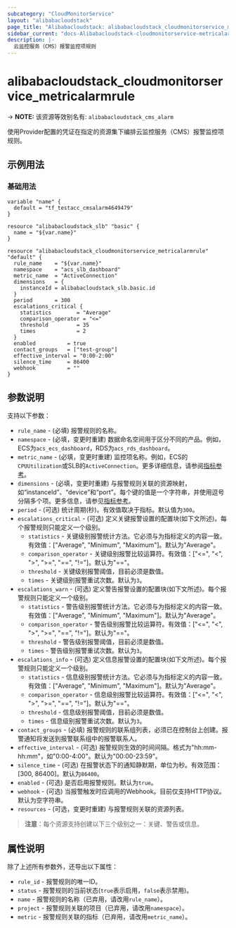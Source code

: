 ```yaml
---
subcategory: "CloudMonitorService"
layout: "alibabacloudstack"
page_title: "Alibabacloudstack: alibabacloudstack_cloudmonitorservice_metricalarmrule"
sidebar_current: "docs-Alibabacloudstack-cloudmonitorservice-metricalarmrule"
description: |- 
  云监控服务（CMS）报警监控项规则
---
```


# alibabacloudstack_cloudmonitorservice_metricalarmrule
-> **NOTE:** 该资源等效别名有: `alibabacloudstack_cms_alarm`

使用Provider配置的凭证在指定的资源集下编排云监控服务（CMS）报警监控项规则。

## 示例用法

### 基础用法

```hcl
variable "name" {
  default = "tf_testacc_cmsalarm4649479"
}

resource "alibabacloudstack_slb" "basic" {
  name = "${var.name}"
}

resource "alibabacloudstack_cloudmonitorservice_metricalarmrule" "default" {
  rule_name    = "${var.name}"
  namespace    = "acs_slb_dashboard"
  metric_name  = "ActiveConnection"
  dimensions   = {
    instanceId = alibabacloudstack_slb.basic.id
  }
  period       = 300
  escalations_critical {
    statistics        = "Average"
    comparison_operator = "<="
    threshold         = 35
    times             = 2
  }
  enabled          = true
  contact_groups   = ["test-group"]
  effective_interval = "0:00-2:00"
  silence_time     = 86400
  webhook          = ""
}
```

## 参数说明

支持以下参数：

* `rule_name` - (必填) 报警规则的名称。
* `namespace` - (必填，变更时重建) 数据命名空间用于区分不同的产品。例如，ECS为`acs_ecs_dashboard`，RDS为`acs_rds_dashboard`。
* `metric_name` - (必填，变更时重建) 监控项名称。例如，ECS的`CPUUtilization`或SLB的`ActiveConnection`。更多详细信息，请参阅[指标参考](https://www.alibabacloud.com/help/doc-detail/28619.htm)。
* `dimensions` - (必填，变更时重建) 与报警规则关联的资源映射，如“instanceId”、“device”和“port”。每个键的值是一个字符串，并使用逗号分隔多个项。更多信息，请参见[指标参考](https://www.alibabacloud.com/help/doc-detail/28619.htm)。
* `period` - (可选) 统计周期(秒)。有效值取决于指标。默认值为`300`。
* `escalations_critical` - (可选) 定义关键报警设置的配置块(如下文所述)。每个报警规则只能定义一个级别。
  * `statistics` - 关键级别报警统计方法。它必须与为指标定义的内容一致。有效值：["Average", "Minimum", "Maximum"]。默认为"Average"。
  * `comparison_operator` - 关键级别报警比较运算符。有效值：["<=", "<", ">", ">=", "==", "!="]。默认为"=="。
  * `threshold` - 关键级别报警阈值，目前必须是数值。
  * `times` - 关键级别报警重试次数。默认为`3`。
* `escalations_warn` - (可选) 定义警告报警设置的配置块(如下文所述)。每个报警规则只能定义一个级别。
  * `statistics` - 警告级别报警统计方法。它必须与为指标定义的内容一致。有效值：["Average", "Minimum", "Maximum"]。默认为"Average"。
  * `comparison_operator` - 警告级别报警比较运算符。有效值：["<=", "<", ">", ">=", "==", "!="]。默认为"=="。
  * `threshold` - 警告级别报警阈值，目前必须是数值。
  * `times` - 警告级别报警重试次数。默认为`3`。
* `escalations_info` - (可选) 定义信息报警设置的配置块(如下文所述)。每个报警规则只能定义一个级别。
  * `statistics` - 信息级别报警统计方法。它必须与为指标定义的内容一致。有效值：["Average", "Minimum", "Maximum"]。默认为"Average"。
  * `comparison_operator` - 信息级别报警比较运算符。有效值：["<=", "<", ">", ">=", "==", "!="]。默认为"=="。
  * `threshold` - 信息级别报警阈值，目前必须是数值。
  * `times` - 信息级别报警重试次数。默认为`3`。
* `contact_groups` - (必填) 报警规则的联系组列表，必须已在控制台上创建。报警通知将发送到报警联系组中的报警联系人。
* `effective_interval` - (可选) 报警规则生效的时间间隔。格式为"hh:mm-hh:mm"，如"0:00-4:00"。默认为"00:00-23:59"。
* `silence_time` - (可选) 在报警状态下的通知静默期，单位为秒。有效范围：[300, 86400]。默认为`86400`。
* `enabled` - (可选) 是否启用报警规则。默认为`true`。
* `webhook` - (可选) 当报警触发时应调用的Webhook。目前仅支持HTTP协议。默认为空字符串。
* `resources` - (可选，变更时重建) 与报警规则关联的资源列表。

> **注意**：每个资源支持创建以下三个级别之一：关键、警告或信息。

## 属性说明

除了上述所有参数外，还导出以下属性：

* `rule_id` - 报警规则的唯一ID。
* `status` - 报警规则的当前状态(`true`表示启用，`false`表示禁用)。
* `name` - 报警规则的名称（已弃用，请改用`rule_name`）。
* `project` - 报警规则关联的项目（已弃用，请改用`namespace`）。
* `metric` - 报警规则关联的指标（已弃用，请改用`metric_name`）。